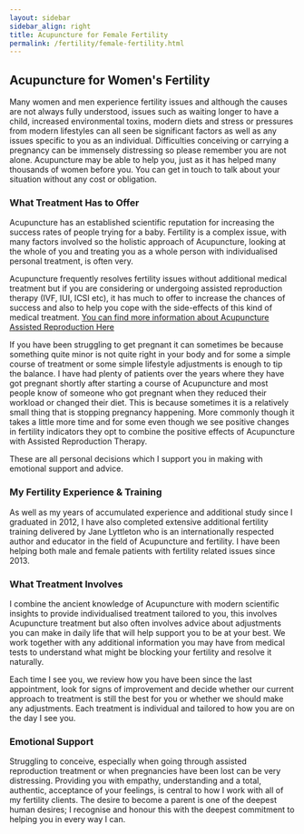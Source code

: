 ```yaml
---
layout: sidebar
sidebar_align: right
title: Acupuncture for Female Fertility
permalink: /fertility/female-fertility.html
---
```

## Acupuncture for Women's Fertility
 Many women and men experience fertility issues and although the causes are not always fully understood, issues such as waiting longer to have a child, increased environmental toxins, modern diets and stress or pressures from modern lifestyles can all seen be significant factors as well as any issues specific to you as an individual. Difficulties conceiving or carrying a pregnancy can be immensely distressing so please remember you are not alone.  Acupuncture may be able to help you, just as it has helped many thousands of women before you. You can get in touch to talk about your situation without any cost or obligation.

### What Treatment Has to Offer
Acupuncture has an established scientific reputation for increasing the success rates of people trying for a baby. 
Fertility is a complex issue, with many factors involved so the holistic approach of Acupuncture, looking at the whole of you and treating you as a whole person with individualised personal treatment, is often very.

Acupuncture frequently resolves fertility issues without additional medical treatment but if you are considering or undergoing assisted reproduction therapy (IVF, IUI, ICSI etc), it has much to offer to increase the chances of success and also to help you cope with the side-effects of this kind of medical treatment.
 [You can find more information about Acupuncture Assisted Reproduction Here](/fertility/assisted-reproduction.html)

  If you have been struggling to get pregnant it can sometimes be because something quite minor is not quite right in your body and for some a simple course of treatment or some simple lifestyle adjustments is enough to tip the balance. I have had plenty of patients over the years where they have got pregnant shortly after starting a course of Acupuncture and most people know of someone who got pregnant when they reduced their workload or changed their diet. This is because sometimes it is a relatively small thing that is stopping pregnancy happening. More commonly though it takes a little more time and for some even though we see positive changes in fertility indicators they opt to combine the positive effects of Acupuncture with Assisted Reproduction Therapy.

These are all personal decisions which I support you in making with emotional support and advice.

### My Fertility Experience & Training
As well as my years of accumulated experience and additional study since I graduated in 2012, I have also completed extensive additional fertility training delivered by Jane Lyttleton who is an internationally respected author and educator in the field of Acupuncture and fertility.  I have been helping both male and female patients with fertility related issues since 2013.


### What Treatment Involves
 I combine the ancient knowledge of Acupuncture with modern scientific insights to provide individualised treatment tailored to you, this involves Acupuncture treatment but also often involves advice about adjustments you can make in daily life that will help support you to be at your best. We work together with any additional information you may have from medical tests to understand what might be blocking your fertility and resolve it naturally. 

Each time I see you, we review how you have been since the last appointment, look for signs of improvement and decide whether our current approach to treatment is still the best for you or whether we should make any adjustments. Each treatment is individual and tailored to how you are on the day I see you.

### Emotional Support
  Struggling to conceive, especially when going through assisted reproduction treatment or when pregnancies have been lost can be very distressing. Providing you with empathy, understanding and a total, authentic, acceptance of your feelings, is central to how I work with all of my fertility clients. The desire to become a parent is one of the deepest human desires; I recognise and honour this with the deepest commitment to helping you in every way I can.

